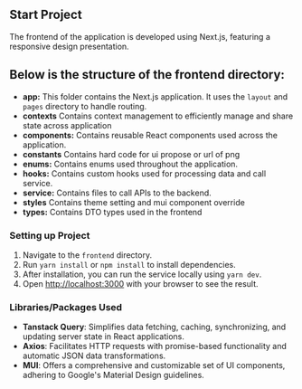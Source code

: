 ## Start Project

The frontend of the application is developed using Next.js, featuring a responsive design presentation.

## Below is the structure of the frontend directory:

-   **app:** This folder contains the Next.js application. It uses the `layout` and `pages` directory to handle routing.
-   **contexts** Contains context management to efficiently manage and share state across application
-   **components:** Contains reusable React components used across the application.
-   **constants** Contains hard code for ui propose or url of png
-   **enums:** Contains enums used throughout the application.
-   **hooks:** Contains custom hooks used for processing data and call service.
-   **service:** Contains files to call APIs to the backend.
-   **styles** Contains theme setting and mui component override
-   **types:** Contains DTO types used in the frontend

### Setting up Project

1. Navigate to the `frontend` directory.
2. Run `yarn install` or `npm install` to install dependencies.
3. After installation, you can run the service locally using `yarn dev`.
4. Open [http://localhost:3000](http://localhost:3000) with your browser to see the result.

### Libraries/Packages Used

-   **Tanstack Query**: Simplifies data fetching, caching, synchronizing, and updating server state in React applications.
-   **Axios**: Facilitates HTTP requests with promise-based functionality and automatic JSON data transformations.
-   **MUI**: Offers a comprehensive and customizable set of UI components, adhering to Google's Material Design guidelines.
